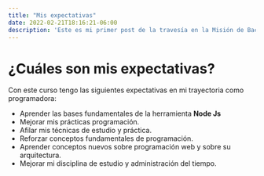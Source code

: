 ```yaml
---
title: "Mis expectativas"
date: 2022-02-21T18:16:21-06:00
description: 'Este es mi primer post de la travesía en la Misión de Backend con Node JS de Launch X. Donde hablaré sobre las expectativas del curso.'
---
```


# ¿Cuáles son mis expectativas?

Con este curso tengo las siguientes expectativas en mi trayectoria como programadora:
- Aprender las bases fundamentales de la herramienta **Node Js**
- Mejorar mis prácticas programación.
- Afilar mis técnicas de estudio y práctica.
- Reforzar conceptos fundamentales de programación.
- Aprender conceptos nuevos sobre programación web y sobre su arquitectura.
- Mejorar mi disciplina de estudio y administración del tiempo. 
